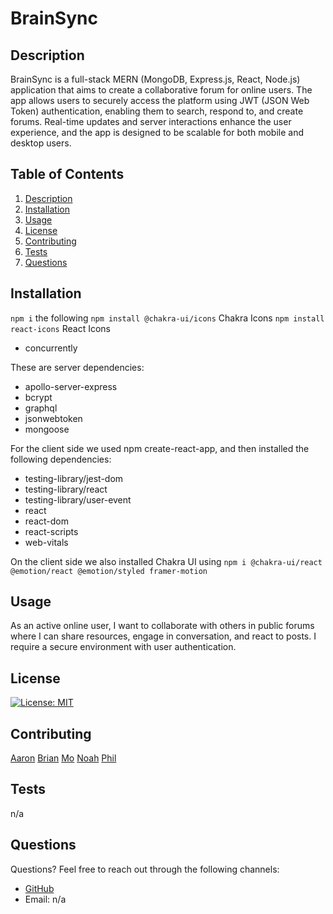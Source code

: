 
# BrainSync

## Description

BrainSync is a full-stack MERN (MongoDB, Express.js, React, Node.js) application that aims to create a collaborative forum for online users. The app allows users to securely access the platform using JWT (JSON Web Token) authentication, enabling them to search, respond to, and create forums. Real-time updates and server interactions enhance the user experience, and the app is designed to be scalable for both mobile and desktop users.

## Table of Contents

1. [Description](#description)
2. [Installation](#installation)
3. [Usage](#usage)
4. [License](#license)
5. [Contributing](#contributing)
6. [Tests](#tests)
7. [Questions](#questions)

## Installation

`npm i` the following
`npm install @chakra-ui/icons` Chakra Icons
`npm install react-icons` React Icons
* concurrently

These are server dependencies:

* apollo-server-express
* bcrypt
* graphql
* jsonwebtoken
* mongoose

For the client side we used npm create-react-app, and then installed the following dependencies:

* testing-library/jest-dom
* testing-library/react
* testing-library/user-event
* react
* react-dom
* react-scripts
* web-vitals

On the client side we also installed Chakra UI using
`npm i @chakra-ui/react @emotion/react @emotion/styled framer-motion`

## Usage

As an active online user, I want to collaborate with others in public forums
where I can share resources, engage in conversation, and react to posts. I
require a secure environment with user authentication.

## License

[![License: MIT](https://img.shields.io/badge/License-MIT-yellow.svg)](https://opensource.org/licenses/MIT)

## Contributing

[Aaron](https://github.com/KlosheKopa)
[Brian](https://github.com/BrianMorse1)
[Mo](https://github.com/bootcamp-Mo)
[Noah](https://github.com/NoahJRalph)
[Phil](https://github.com/PhilKubz)

## Tests

n/a

## Questions

Questions? Feel free to reach out through the following channels:

* [GitHub](https://github.com/n/a)
* Email: n/a
